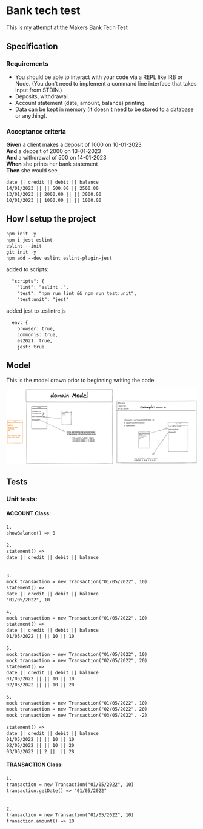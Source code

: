 # Bank tech test

This is my attempt at the Makers Bank Tech Test

## Specification

### Requirements

* You should be able to interact with your code via a REPL like IRB or Node.  (You don't need to implement a command line interface that takes input from STDIN.)
* Deposits, withdrawal.
* Account statement (date, amount, balance) printing.
* Data can be kept in memory (it doesn't need to be stored to a database or anything).

### Acceptance criteria

**Given** a client makes a deposit of 1000 on 10-01-2023  
**And** a deposit of 2000 on 13-01-2023  
**And** a withdrawal of 500 on 14-01-2023  
**When** she prints her bank statement  
**Then** she would see

```
date || credit || debit || balance
14/01/2023 || || 500.00 || 2500.00
13/01/2023 || 2000.00 || || 3000.00
10/01/2023 || 1000.00 || || 1000.00
```

## How I setup the project
```
npm init -y
npm i jest eslint
eslint --init 
git init -y
npm add --dev eslint eslint-plugin-jest
```
added to scripts:
```
  "scripts": {
    "lint": "eslint .",
    "test": "npm run lint && npm run test:unit",
    "test:unit": "jest"
```
added jest to .eslintrc.js
```
  env: {
    browser: true,
    commonjs: true,
    es2021: true,
    jest: true
```

## Model

This is the model drawn prior to beginning writing the code.

![Alt text](/assets/bank_tech_test1.png?raw=true "Optional Title")

## Tests

### Unit tests:

#### ACCOUNT Class:
```
1.
showBalance() => 0

2.
statement() => 
date || credit || debit || balance


3.
mock transaction = new Transaction("01/05/2022", 10)
statement() => 
date || credit || debit || balance
"01/05/2022", 10

4.
mock transaction = new Transaction("01/05/2022", 10)
statement() => 
date || credit || debit || balance
01/05/2022 || || 10 || 10

5.
mock transaction = new Transaction("01/05/2022", 10)
mock transaction = new Transaction("02/05/2022", 20)
statement() => 
date || credit || debit || balance
01/05/2022 || || 10 || 10
02/05/2022 || || 10 || 20

6.
mock transaction = new Transaction("01/05/2022", 10)
mock transaction = new Transaction("02/05/2022", 20)
mock transaction = new Transaction("03/05/2022", -2)

statement() => 
date || credit || debit || balance
01/05/2022 || || 10 || 10
02/05/2022 || || 10 || 20
03/05/2022 || 2 ||  || 28
```





#### TRANSACTION Class:
```
1. 
transaction = new Transaction("01/05/2022", 10)
transaction.getDate() => "01/05/2022"


2. 
transaction = new Transaction("01/05/2022", 10)
tranaction.amount() => 10

```